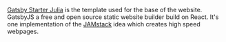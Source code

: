 [Gatsby Starter Julia](https://www.gatsbyjs.com/starters/niklasmtj/gatsby-starter-julia) is the template used for the base of the website.
GatsbyJS a free and open source static website builder build on React. 
It's one implementation of the [JAMstack](https://jamstack.org/) idea which creates high speed webpages.

